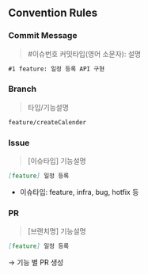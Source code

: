 ## Convention Rules

### Commit Message

> #이슈번호 커밋타입(영어 소문자): 설명
>

```markdown
#1 feature: 일정 등록 API 구현
```


### Branch

> 타입/기능설명
>

```markdown
feature/createCalender
```


### Issue

> [이슈타입] 기능설명
>

```markdown
[feature] 일정 등록
```

- 이슈타입: feature, infra, bug, hotfix 등

### PR

> [브랜치명] 기능설명
>

```markdown
[feature] 일정 등록
```

→ 기능 별 PR 생성
